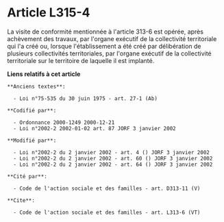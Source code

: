 # Article L315-4

La visite de conformité mentionnée à l'article 313-6 est opérée, après achèvement des travaux, par l'organe exécutif de la
collectivité territoriale qui l'a créé ou, lorsque l'établissement a été créé par délibération de plusieurs collectivités
territoriales, par l'organe exécutif de la collectivité territoriale sur le territoire de laquelle il est implanté.

**Liens relatifs à cet article**

	**Anciens textes**:

	  - Loi n°75-535 du 30 juin 1975 - art. 27-1 (Ab)

	**Codifié par**:

	  - Ordonnance 2000-1249 2000-12-21
	  - Loi n°2002-2 2002-01-02 art. 87 JORF 3 janvier 2002

	**Modifié par**:

	  - Loi n°2002-2 du 2 janvier 2002 - art. 4 () JORF 3 janvier 2002
	  - Loi n°2002-2 du 2 janvier 2002 - art. 60 () JORF 3 janvier 2002
	  - Loi n°2002-2 du 2 janvier 2002 - art. 64 () JORF 3 janvier 2002

	**Cité par**:

	  - Code de l'action sociale et des familles - art. D313-11 (V)

	**Cite**:

	  - Code de l'action sociale et des familles - art. L313-6 (VT)
